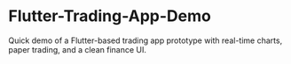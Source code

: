 # Flutter-Trading-App-Demo
Quick demo of a Flutter-based trading app prototype with real-time charts, paper trading, and a clean finance UI.
